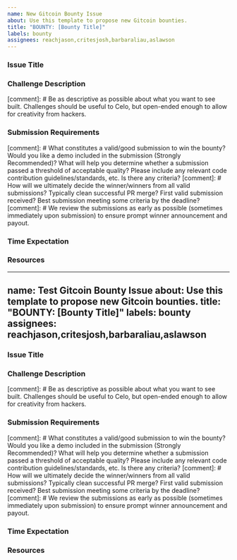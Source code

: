 ```yaml
---
name: New Gitcoin Bounty Issue
about: Use this template to propose new Gitcoin bounties.
title: "BOUNTY: [Bounty Title]"
labels: bounty
assignees: reachjason,critesjosh,barbaraliau,aslawson
---
```


### Issue Title

### Challenge Description
[comment]: # Be as descriptive as possible about what you want to see built. Challenges should be useful to Celo, but open-ended enough to allow for creativity from hackers.

### Submission Requirements
[comment]: # What constitutes a valid/good submission to win the bounty? Would you like a demo included in the submission (Strongly Recommended)? What will help you determine whether a submission passed a threshold of acceptable quality? Please include any relevant code contribution guidelines/standards, etc. Is there any criteria?
[comment]: # How will we ultimately decide the winner/winners from all valid submissions? Typically clean successful PR merge? First valid submission received? Best submission meeting some criteria by the deadline? 
[comment]: # We review the submissions as early as possible (sometimes immediately upon submission) to ensure prompt winner announcement and payout.

### Time Expectation

### Resources


---
name: Test Gitcoin Bounty Issue
about: Use this template to propose new Gitcoin bounties.
title: "BOUNTY: [Bounty Title]"
labels: bounty
assignees: reachjason,critesjosh,barbaraliau,aslawson
---

### Issue Title

### Challenge Description
[comment]: # Be as descriptive as possible about what you want to see built. Challenges should be useful to Celo, but open-ended enough to allow for creativity from hackers.

### Submission Requirements
[comment]: # What constitutes a valid/good submission to win the bounty? Would you like a demo included in the submission (Strongly Recommended)? What will help you determine whether a submission passed a threshold of acceptable quality? Please include any relevant code contribution guidelines/standards, etc. Is there any criteria?
[comment]: # How will we ultimately decide the winner/winners from all valid submissions? Typically clean successful PR merge? First valid submission received? Best submission meeting some criteria by the deadline? 
[comment]: # We review the submissions as early as possible (sometimes immediately upon submission) to ensure prompt winner announcement and payout.

### Time Expectation

### Resources
